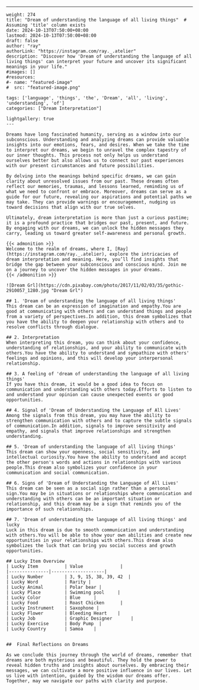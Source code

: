 ---
    weight: 274
    title: "Dream of understanding the language of all living things"  # Assuming 'title' column exists
    date: 2024-10-13T07:50:00+08:00
    lastmod: 2024-10-13T07:50:00+08:00
    draft: false
    author: "ray"
    authorLink: "https://instagram.com/ray._.atelier"
    description: "Discover how 'Dream of understanding the language of all living things' can interpret your future and uncover its significant meanings in your life."
    #images: []
    #resources:
    #- name: "featured-image"
    #  src: "featured-image.png"
    
    tags: ['language', 'things', 'the', 'Dream', 'all', 'living', 'understanding', 'of']
    categories: ["Dream Interpretation"]
    
    lightgallery: true
    ---
    
    Dreams have long fascinated humanity, serving as a window into our subconscious. Understanding and analyzing dreams can provide valuable insights into our emotions, fears, and desires. When we take the time to interpret our dreams, we begin to unravel the complex tapestry of our inner thoughts. This process not only helps us understand ourselves better but also allows us to connect our past experiences with our present circumstances and future possibilities.
    
    By delving into the meanings behind specific dreams, we can gain clarity about unresolved issues from our past. These dreams often reflect our memories, traumas, and lessons learned, reminding us of what we need to confront or embrace. Moreover, dreams can serve as a guide for our future, revealing our aspirations and potential paths we may take. They can provide warnings or encouragement, nudging us toward decisions that align with our true selves.
    
    Ultimately, dream interpretation is more than just a curious pastime; it is a profound practice that bridges our past, present, and future. By engaging with our dreams, we can unlock the hidden messages they carry, leading us toward greater self-awareness and personal growth.
    
    {{< admonition >}}
    Welcome to the realm of dreams, where I, [Ray](https://instagram.com/ray._.atelier), explore the intricacies of dream interpretation and meaning. Here, you’ll find insights that bridge the gap between your subconscious and conscious mind. Join me on a journey to uncover the hidden messages in your dreams.
    {{< /admonition >}}
    
    ![Dream Grl](https://cdn.pixabay.com/photo/2017/11/02/03/35/gothic-2910057_1280.jpg "Dream Grl")
    
    ## 1. 'Dream of understanding the language of all living things'
    This dream can be an expression of imagination and empathy.You are good at communicating with others and can understand things and people from a variety of perspectives.In addition, this dream symbolizes that you have the ability to deepen your relationship with others and to resolve conflicts through dialogue.
    
    ## 2. Interpretation
    When interpreting this dream, you can think about your confidence, understanding of relationships, and your ability to communicate with others.You have the ability to understand and sympathize with others' feelings and opinions, and this will develop your interpersonal relationship.
    
    ## 3. A feeling of 'dream of understanding the language of all living things'
    If you have this dream, it would be a good idea to focus on communication and understanding with others today.Efforts to listen to and understand your opinion can cause unexpected events or good opportunities.
    
    ## 4. Signal of 'Dream of Understanding the Language of All Lives'
    Among the signals from this dream, you may have the ability to strengthen communication with others and to capture the subtle signals of communication.In addition, signals to improve sensitivity and empathy, and signals that improve relationships and strengthen understanding.
    
    ## 5. 'Dream of understanding the language of all living things'
    This dream can show your openness, social sensitivity, and intellectual curiosity.You have the ability to understand and accept the other person's words and actions in relationships with various people.This dream also symbolizes your confidence in your communication and social communication.
    
    ## 6. Signs of 'Dream of Understanding the Language of All Lives'
    This dream can be seen as a social sign rather than a personal sign.You may be in situations or relationships where communication and understanding with others can be an important situation or relationship, and this dream may be a sign that reminds you of the importance of such relationships.
    
    ## 7. 'Dream of understanding the language of all living things' and lucky
    Luck in this dream is due to smooth communication and understanding with others.You will be able to show your own abilities and create new opportunities in your relationships with others.This dream also symbolizes the luck that can bring you social success and growth opportunities.
    
    ## Lucky Item Overview
    | Lucky Item          | Value              |
    |---------------|--------------------|
    | Lucky Number        | 3, 9, 15, 38, 39, 42  |
    | Lucky Word          | Rarity |
    | Lucky Animal        | Polar bear |
    | Lucky Place         | Swimming pool     |
    | Lucky Color         | Blue     |
    | Lucky Food          | Roast Chicken      |
    | Lucky Instrument    | Saxophone |
    | Lucky Flower        | Bleeding Heart    |
    | Lucky Job           | Graphic Designer       |
    | Lucky Exercise      | Body Pump  |
    | Lucky Country       | Samoa    |
    
    
    ##  Final Reflections on Dreams
    
    As we conclude this journey through the world of dreams, remember that dreams are both mysterious and beautiful. They hold the power to reveal hidden truths and insights about ourselves. By embracing their messages, we can cultivate a more positive influence in our lives. Let us live with intention, guided by the wisdom our dreams offer. Together, may we navigate our paths with clarity and purpose.
    